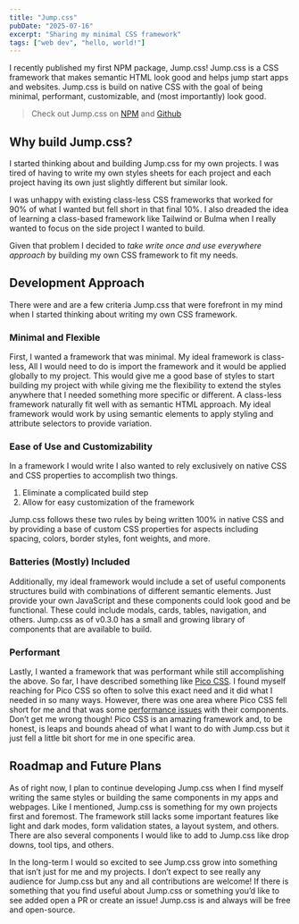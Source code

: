 ```yaml
---
title: "Jump.css"
pubDate: "2025-07-16"
excerpt: "Sharing my minimal CSS framework"
tags: ["web dev", "hello, world!"]
---
```


I recently published my first NPM package, Jump.css! Jump.css is a CSS framework that makes semantic HTML look good and helps jump start apps and websites. Jump.css is build on native CSS with the goal of being minimal, performant, customizable, and (most importantly) look good.

> Check out Jump.css on [NPM](https://www.npmjs.com/package/jump-css) and [Github](https://github.com/jamesspearsv/jump-css)

## Why build Jump.css?

I started thinking about and building Jump.css for my own projects. I was tired of having to write my own styles sheets for each project and each project having its own just slightly different but similar look.

I was unhappy with existing class-less CSS frameworks that worked for 90% of what I wanted but fell short in that final 10%. I also dreaded the idea of learning a class-based framework like Tailwind or Bulma when I really wanted to focus on the side project I wanted to build.

Given that problem I decided to *take write once and use everywhere approach* by building my own CSS framework to fit my needs.

## Development Approach

There were and are a few criteria Jump.css that were forefront in my mind when I started thinking about writing my own CSS framework.

### Minimal and Flexible

First, I wanted a framework that was minimal. My ideal framework is class-less, All I would need to do is import the framework and it would be applied globally to my project. This would give me a good base of styles to start building my project with while giving me the flexibility to extend the styles anywhere that I needed something more specific or different. A class-less framework naturally fit well with as semantic HTML approach. My ideal framework would work by using semantic elements to apply styling and attribute selectors to provide variation.

### Ease of Use and Customizability

In a framework I would write I also wanted to rely exclusively on native CSS and CSS properties to accomplish two things.

1. Eliminate a complicated build step
2. Allow for easy customization of the framework

Jump.css follows these two rules by being written 100% in native CSS and by providing a base of custom CSS properties for aspects including spacing, colors, border styles, font weights, and more.

### Batteries (Mostly) Included

Additionally, my ideal framework would include a set of useful components structures build with combinations of different semantic elements. Just provide your own JavaScript and these components could look good and be functional. These could include modals, cards, tables, navigation, and others. Jump.css as of v0.3.0 has a small and growing library of components that are available to build.

### Performant

Lastly, I wanted a framework that was performant while still accomplishing the above. So far, I have described something like [Pico CSS](https://picocss.com/). I found myself reaching for Pico CSS so often to solve this exact need and it did what I needed in so many ways. However, there was one area where Pico CSS fell short for me and that was some [performance issues](https://github.com/picocss/pico/issues/670) with their components. Don’t get me wrong though! Pico CSS is an amazing framework and, to be honest, is leaps and bounds ahead of what I want to do with Jump.css but it just fell a little bit short for me in one specific area.

## Roadmap and Future Plans

As of right now, I plan to continue developing Jump.css when I find myself writing the same styles or building the same components in my apps and webpages. Like I mentioned, Jump.css is something for my own projects first and foremost. The framework still lacks some important features like light and dark modes, form validation states, a layout system, and others. There are also several components I would like to add to Jump.css like drop downs, tool tips, and others.

In the long-term I would so excited to see Jump.css grow into something that isn’t just for me and my projects. I don’t expect to see really any audience for Jump.css but any and all contributions are welcome! If there is something that you find useful about Jump.css or something you’d like to see added open a PR or create an issue! Jump.css is and always will be free and open-source.
